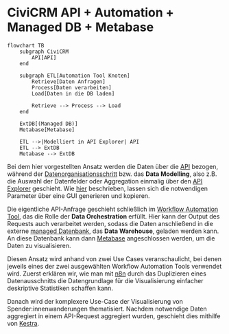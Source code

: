 # CiviCRM API + Automation + Managed DB + Metabase

```mermaid
flowchart TB
    subgraph CiviCRM
        API[API]
    end

    subgraph ETL[Automation Tool Knoten]
        Retrieve[Daten Anfragen]
        Process[Daten verarbeiten]
        Load[Daten in die DB laden]

        Retrieve --> Process --> Load
    end

    ExtDB[(Managed DB)]
    Metabase[Metabase]

    ETL -->|Modelliert in API Explorer| API
    ETL --> ExtDB
    Metabase --> ExtDB 

```

Bei dem hier vorgestellten Ansatz werden die Daten über die [API](../../tools/civicrm_intern/3-civicrm-api.md) bezogen, während der [Datenorganisationsschritt](../../datenlebenszyklus.html#daten-organisieren)  bzw. das **Data Modelling**, also z.B. die Auswahl der Datenfelder oder Aggregation einmalig über den [API Explorer](../../tools/civicrm_intern/3-civicrm-api.html#api-explorer) geschieht. Wie [hier](../../tools/civicrm_intern/3-civicrm-api.html#api-explorer) beschrieben, lassen sich die notwendigen Parameter über eine GUI generieren und kopieren. 

Die eigentliche API-Anfrage geschieht schließlich im [Workflow Automation Tool](../../tools/workflow-tools.md), das die Rolle der **Data Orchestration** erfüllt. Hier kann der Output des Requests auch verarbeitet werden, sodass die Daten anschließend in die externe [managed Datenbank](../../tools/managed-datenbank.md), das **Data Warehouse**, geladen werden kann. An diese Datenbank kann dann [Metabase](../../tools/bi-tools.md) angeschlossen werden, um die Daten zu visualisieren.

Diesen Ansatz wird anhand von zwei Use Cases veranschaulicht, bei denen jeweils eines der zwei ausgewählten Workflow Automation Tools verwendet wird. Zuerst erklären wir, wie man mit [n8n](../../tools/workflow-tools.html#n8n) durch das Duplizieren eines Datenausschnitts die Datengrundlage für die Visualisierung einfacher deskriptive Statistiken schaffen kann. 

Danach wird der komplexere Use-Case der Visualisierung von Spender:innenwanderungen thematisiert. Nachdem notwendige Daten aggregiert in einem API-Request aggregiert wurden, geschieht dies mithilfe von [Kestra](../../tools/workflow-tools.html#kestra).